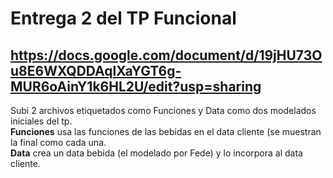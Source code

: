 # Entrega 2 del TP Funcional
## https://docs.google.com/document/d/19jHU73Ou8E6WXQDDAqlXaYGT6g-MUR6oAinY1k6HL2U/edit?usp=sharing  
  
Subi 2 archivos etiquetados como Funciones y Data como dos modelados iniciales del tp.  
**Funciones** usa las funciones de las bebidas en el data cliente (se muestran la final como <function> cada una.  
**Data** crea un data bebida (el modelado por Fede) y lo incorpora al data cliente.  
